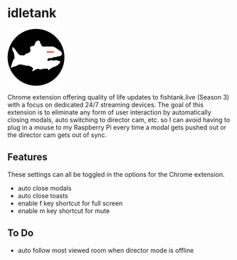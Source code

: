 # idletank

![idletank-logo](images/icon-128.png)

Chrome extension offering quality of life updates to fishtank.live (Season 3) with a focus on dedicated 24/7 streaming devices. The goal of this extension is to eliminate any form of user interaction by automatically closing modals, auto switching to director cam, etc. so I can avoid having to plug in a mouse to my Raspberry Pi every time a modal gets pushed out or the director cam gets out of sync.

## Features
These settings can all be toggled in the options for the Chrome extension.

- auto close modals
- auto close toasts
- enable f key shortcut for full screen
- enable m key shortcut for mute

## To Do
- auto follow most viewed room when director mode is offline
